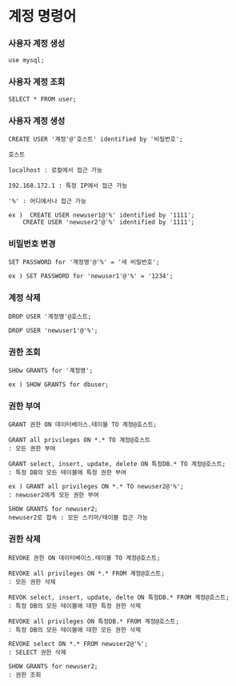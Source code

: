  # 계정 명령어



### 사용자 계정 생성 

```
use mysql;
```

### 사용자 계정 조회

```
SELECT * FROM user;
```

### 사용자 계정 생성

```
CREATE USER '계정'@'호스트' identified by '비밀번호';

호스트

localhost : 로컬에서 접근 가능

192.168.172.1 : 특정 IP에서 접근 가능

'%' : 어디에서나 접근 가능

ex )  CREATE USER newuser1@'%' identified by '1111';
	CREATE USER 'newuser2'@'%' identified by '1111'; 
```

 

### 비밀번호 변경

```
SET PASSWORD for '계정명'@'%' = '새 비밀번호';

ex ) SET PASSWORD for 'newuser1'@'%' = '1234';
```



### 계정 삭제  

```
DROP USER '계정명'@호스트;

DROP USER 'newuser1'@'%';
```



### 권한 조회 

```
SHOw GRANTS for '계정명';

ex ) SHOW GRANTS for dbuser;
```

### 권한 부여 

``` 
GRANT 권한 ON 데이터베이스.테이블 TO 계정@호스트;

GRANT all privileges ON *.* TO 계정@호스트
: 모든 권한 부여  

GRANT select, insert, update, delete ON 특정DB.* TO 계정@호스트;
: 특정 DB의 모든 테이블에 특정 권한 부여

ex ) GRANT all privileges ON *.* TO newuser2@'%';
: newuser2에게 모든 권한 부여  

SHOW GRANTS for newuser2;
newuser2로 접속 : 모든 스키마/테이블 접근 가능
```

### 권한 삭제 

```
REVOKE 권한 ON 데이터베이스.테이블 TO 계정@호스트;

REVOKE all privileges ON *.* FROM 계정@호스트;
: 모든 권한 삭제 

REVOK select, insert, update, delte ON 특정DB.* FROM 계정@호스트;
: 특정 DB의 모든 테이블에 대한 특정 권한 삭제

REVOKE all privileges ON 특정DB.* FROM 계정@호스트;
: 특정 DB의 모든 테이블에 대한 모든 권한 삭제

REVOKE select ON *.* FROM newuser2@'%';
: SELECT 권한 삭제

SHOW GRANTS for newuser2;
: 권한 조회
```

